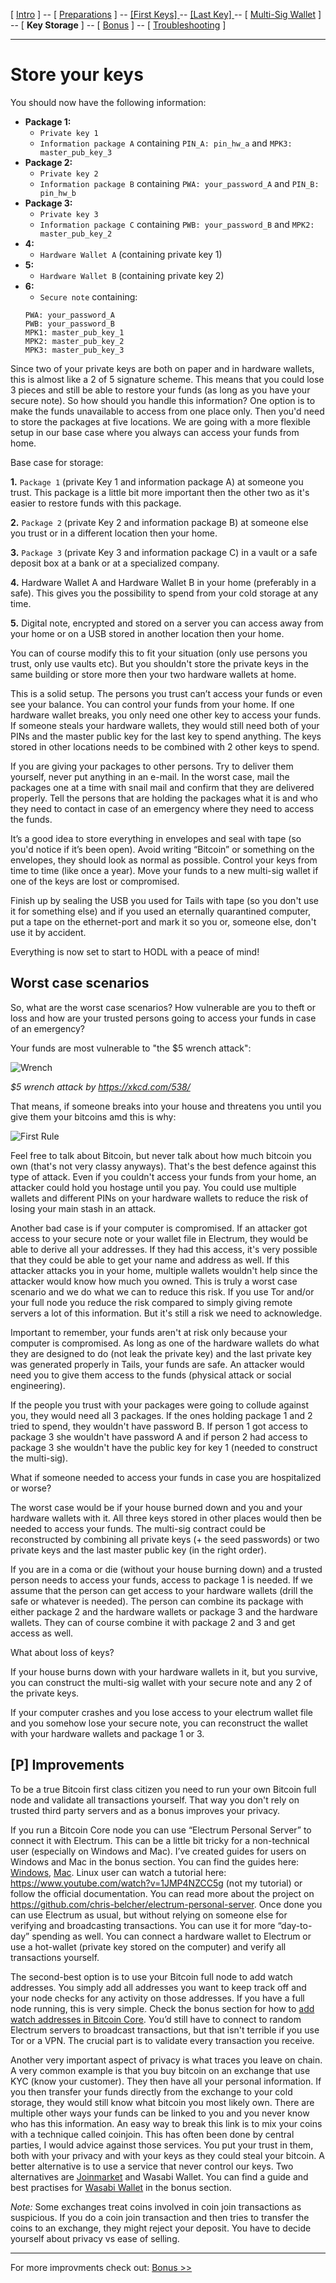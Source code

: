 [ [Intro](README.md) ] -- [ [Preparations]( hodl-guide_10_preparations.md) ] -- [ [First Keys] ](hodl-guide_20_first-keys.md) -- [ [Last Key] ](hodl-guide_30_last-key.md) -- [ [Multi-Sig Wallet](hodl-guide_40_multi-sig.md) ] -- [ **Key Storage** ] -- [ [Bonus](hodl-guide_60_bonus.md) ] -- [ [Troubleshooting](hodl-guide_70_troubleshooting.md) ]

---

# Store your keys

You should now have the following information:
* **Package 1:**
  * `Private key 1`
  * `Information package A` containing `PIN_A: pin_hw_a` and `MPK3: master_pub_key_3`
* **Package 2:**
  * `Private key 2`
  * `Information package B` containing `PWA: your_password_A` and `PIN_B: pin_hw_b`
* **Package 3:**
  * `Private key 3`
  * `Information package C` containing `PWB: your_password_B` and `MPK2: master_pub_key_2`
* **4:**
  * `Hardware Wallet A` (containing private key 1)  
* **5:**
  * `Hardware Wallet B` (containing private key 2)
* **6:**
  * `Secure note` containing: 
  ```
  PWA: your_password_A
  PWB: your_password_B
  MPK1: master_pub_key_1
  MPK2: master_pub_key_2
  MPK3: master_pub_key_3
  ```
Since two of your private keys are both on paper and in hardware wallets, this is almost like a 2 of 5 signature scheme. This means that you could lose 3 pieces and still be able to restore your funds (as long as you have your secure note). So how should you handle this information? One option is to make the funds unavailable to access from one place only. Then you'd need to store the packages at five locations. We are going with a more flexible setup in our base case where you always can access your funds from home.

Base case for storage:

**1.**	`Package 1` (private Key 1 and information package A) at someone you trust. This package is a little bit more important then the other two as it's easier to restore funds with this package. 

**2.**	`Package 2` (private Key 2 and information package B) at someone else you trust or in a different location then your home. 

**3.**	`Package 3` (private Key 3 and information package C) in a vault or a safe deposit box at a bank or at a specialized company. 

**4.**	Hardware Wallet A and Hardware Wallet B in your home (preferably in a safe). This gives you the possibility to spend from your cold storage at any time. 

**5.** Digital note, encrypted and stored on a server you can access away from your home or on a USB stored in another location then your home.

You can of course modify this to fit your situation (only use persons you trust, only use vaults etc). But you shouldn't store the private keys in the same building or store more then your two hardware wallets at home.

This is a solid setup. The persons you trust can’t access your funds or even see your balance. You can control your funds from your home. If one hardware wallet breaks, you only need one other key to access your funds. If someone steals your hardware wallets, they would still need both of your PINs and the master public key for the last key to spend anything. The keys stored in other locations needs to be combined with 2 other keys to spend. 

If you are giving your packages to other persons. Try to deliver them yourself, never put anything in an e-mail. In the worst case, mail the packages one at a time with snail mail and confirm that they are delivered properly. Tell the persons that are holding the packages what it is and who they need to contact in case of an emergency where they need to access the funds.

It’s a good idea to store everything in envelopes and seal with tape (so you'd notice if it’s been open). Avoid writing “Bitcoin” or something on the envelopes, they should look as normal as possible. Control your keys from time to time (like once a year). Move your funds to a new multi-sig wallet if one of the keys are lost or compromised.

Finish up by sealing the USB you used for Tails with tape (so you don't use it for something else) and if you used an eternally quarantined computer, put a tape on the ethernet-port and mark it so you or, someone else, don't use it by accident.

Everything is now set to start to HODL with a peace of mind!

## Worst case scenarios

So, what are the worst case scenarios? How vulnerable are you to theft or loss and how are your trusted persons going to access your funds in case of an emergency?

Your funds are most vulnerable to "the $5 wrench attack":

![Wrench](images/50_wrench.png)

*$5 wrench attack by https://xkcd.com/538/*

That means, if someone breaks into your house and threatens you until you give them your bitcoins amd this is why:

![First Rule](images/50_first_rule.png)

Feel free to talk about Bitcoin, but never talk about how much bitcoin you own (that's not very classy anyways). That's the best defence against this type of attack. Even if you couldn't access your funds from your home, an attacker could hold you hostage until you pay. You could use multiple wallets and different PINs on your hardware wallets to reduce the risk of losing your main stash in an attack.

Another bad case is if your computer is compromised. If an attacker got access to your secure note or your wallet file in Electrum, they would be able to derive all your addresses. If they had this access, it's very possible that they could be able to get your name and address as well. If this attacker attacks you in your home, multiple wallets wouldn't help since the attacker would know how much you owned. This is truly a worst case scenario and we do what we can to reduce this risk. If you use Tor and/or your full node you reduce the risk compared to simply giving remote servers a lot of this information. But it's still a risk we need to acknowledge. 

Important to remember, your funds aren't at risk only because your computer is compromised. As long as one of the hardware wallets do what they are designed to do (not leak the private key) and the last private key was generated properly in Tails, your funds are safe. An attacker would need you to give them access to the funds (physical attack or social engineering). 

If the people you trust with your packages were going to collude against you, they would need all 3 packages. If the ones holding package 1 and 2 tried to spend, they wouldn't have password B. If person 1 got access to package 3 she wouldn't have password A and if person 2 had access to package 3 she wouldn't have the public key for key 1 (needed to construct the multi-sig).

What if someone needed to access your funds in case you are hospitalized or worse?

The worst case would be if your house burned down and you and your hardware wallets with it. All three keys stored in other places would then be needed to access your funds. The multi-sig contract could be reconstructed by combining all private keys (+ the seed passwords) or two private keys and the last master public key (in the right order).

If you are in a coma or die (without your house burning down) and a trusted person needs to access your funds, access to package 1 is needed. If we assume that the person can get access to your hardware wallets (drill the safe or whatever is needed). The person can combine its package with either package 2 and the hardware wallets or package 3 and the hardware wallets. They can of course combine it with package 2 and 3 and get access as well.

What about loss of keys?

If your house burns down with your hardware wallets in it, but you survive, you can construct the multi-sig wallet with your secure note and any 2 of the private keys.

If your computer crashes and you lose access to your electrum wallet file and you somehow lose your secure note, you can reconstruct the wallet with your hardware wallets and package 1 or 3.

## **[P]** Improvements

To be a true Bitcoin first class citizen you need to run your own Bitcoin full node and validate all transactions yourself. That way you don't rely on trusted third party servers and as a bonus improves your privacy.

If you run a Bitcoin Core node you can use “Electrum Personal Server” to connect it with Electrum. This can be a little bit tricky for a non-technical user (especially on Windows and Mac). I’ve created guides for users on Windows and Mac in the bonus section. You can find the guides here: [Windows](hodl-guide_63_eps-win.md), [Mac](hodl-guide_64_eps-mac.md). Linux user can watch a tutorial here: https://www.youtube.com/watch?v=1JMP4NZCC5g (not my tutorial) or follow the official documentation. You can read more about the project on https://github.com/chris-belcher/electrum-personal-server. Once done you can use Electrum as usual, but without relying on someone else for verifying and broadcasting transactions. You can use it for more “day-to-day” spending as well. You can connect a hardware wallet to Electrum or use a hot-wallet (private key stored on the computer) and verify all transactions yourself.

The second-best option is to use your Bitcoin full node to add watch addresses. You simply add all addresses you want to keep track off and your node checks for any activity on those addresses. If you have a full node running, this is very simple. Check the bonus section for how to [add watch addresses in Bitcoin Core](hodl-guide_65_watch-address.md). You’d still have to connect to random Electrum servers to broadcast transactions, but that isn't terrible if you use Tor or a VPN. The crucial part is to validate every transaction you receive.

Another very important aspect of privacy is what traces you leave on chain. A very common example is that you buy bitcoin on an exchange that use KYC (know your customer). They then have all your personal information. If you then transfer your funds directly from the exchange to your cold storage, they would still know what bitcoin you most likely own. There are multiple other ways your funds can be linked to you and you never know who has this information. An easy way to break this link is to mix your coins with a technique called coinjoin. This has often been done by central parties, I would advice against those services. You put your trust in them, both with your privacy and with your keys as they could steal your bitcoin. A better alternative is to use a service that never control our keys. Two alternatives are [Joinmarket](https://github.com/JoinMarket-Org/joinmarket) and Wasabi Wallet. You can find a guide and best practises for [Wasabi Wallet](hodl-guide_62_wasabi-wallet.md) in the bonus section.

*Note:* Some exchanges treat coins involved in coin join transactions as suspicious. If you do a coin join transaction and then tries to transfer the coins to an exchange, they might reject your deposit. You have to decide yourself about privacy vs ease of selling. 

---

For more improvments check out: [Bonus >>](hodl-guide_60_bonus.md)
